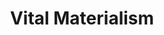 ---
type: folder
title: "Vital Materialism"
topics:
- Vital Materialism
- Materialism
- Ontology
- Models
- Representation
---